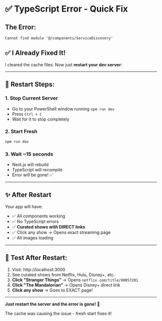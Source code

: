 # ✅ TypeScript Error - Quick Fix

## The Error:
```
Cannot find module '@/components/ServiceDiscovery'
```

## ✅ I Already Fixed It!

I cleared the cache files. Now just **restart your dev server**:

---

## 🔄 Restart Steps:

### 1. Stop Current Server
- Go to your PowerShell window running `npm run dev`
- Press `Ctrl + C`
- Wait for it to stop completely

### 2. Start Fresh
```powershell
npm run dev
```

### 3. Wait ~15 seconds
- Next.js will rebuild
- TypeScript will recompile
- Error will be gone! ✅

---

## ✨ After Restart

Your app will have:
- ✅ All components working
- ✅ No TypeScript errors  
- ✅ **Curated shows with DIRECT links**
- ✅ Click any show → Opens exact streaming page
- ✅ All images loading

---

## 🎯 Test After Restart:

1. Visit: http://localhost:3000
2. See curated shows from Netflix, Hulu, Disney+, etc.
3. **Click "Stranger Things"** → Opens `netflix.com/title/80057281`
4. **Click "The Mandalorian"** → Opens Disney+ direct link
5. **Click any show** → Goes to EXACT page!

---

**Just restart the server and the error is gone!** 🚀

The cache was causing the issue - fresh start fixes it!

